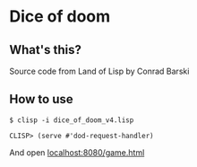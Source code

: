 # Dice of doom
## What's this?
Source code from Land of Lisp by Conrad Barski

## How to use
```
$ clisp -i dice_of_doom_v4.lisp

CLISP> (serve #'dod-request-handler)
```
And open [localhost:8080/game.html]()

